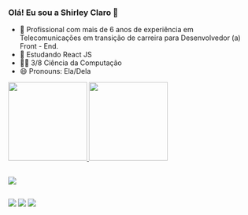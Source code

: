### Olá! Eu sou a Shirley Claro 🎀

- 🔭 Profissional com mais de 6 anos de experiência em Telecomunicações em transição de carreira para Desenvolvedor (a) Front - End.
- 🌱 Estudando React JS
- 👩‍🎓 3/8 Ciência da Computação
- 😄 Pronouns: Ela/Dela  

<div>
  <a href="https://github.com/shirleyclaro">
  <img height="160em" src="https://github-readme-stats.vercel.app/api?username=shirleyclaro&show_icons=true&theme=dracula&include_all_commits=true&count_private=true"/>
  <img height="160em" src="https://github-readme-stats.vercel.app/api/top-langs/?username=shirleyclaro&layout=compact&langs_count=16&theme=dracula"/>
</div>
  
##  
  
  <div align="left" >
  <a href="https://skillicons.dev">
    <img src="https://skillicons.dev/icons?i=html,css,bootstrap,git,js,react" />
  </a>
</div>
  
##
  
<div>
    <a href="https://www.linkedin.com/in/shirleyclaro/" target="_blank"><img src="https://img.shields.io/badge/-LinkedIn-%230077B5?style=for-the-badge&logo=linkedin&logoColor=white" target="_blank"></a> 
  <a href = "mailto:shirleylidianec@hotmail.com"><img src="https://img.shields.io/badge/Gmail-D14836?style=for-the-badge&logo=gmail&logoColor=white" target="_blank"></a>
   <a href="https://www.instagram.com/shirleycodes/" target="_blank"><img src="https://img.shields.io/badge/-Instagram-%23E4405F?style=for-the-badge&logo=instagram&logoColor=white" target="_blank"></a>
</div>
  
  

